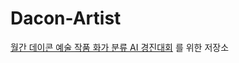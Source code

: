 # Dacon-Artist
[월간 데이콘 예술 작품 화가 분류 AI 경진대회](https://dacon.io/competitions/official/236006/overview/description) 를 위한 저장소
